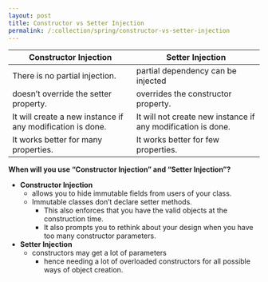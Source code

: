 ```yaml
---
layout: post
title: Constructor vs Setter Injection
permalink: /:collection/spring/constructor-vs-setter-injection
---
```


|Constructor Injection                                      |	Setter Injection|
|---                                                        |---|	
|There is no partial injection.                             |	partial dependency can be injected|
|doesn’t override the setter property.                   |	overrides the constructor property.|
|It will create a new instance if any modification is done. |	It will not create new instance if any modification is done.|
|It works better for many properties.                       |	It works better for few properties.|

**When will you use “Constructor Injection” and “Setter Injection”?**
- **Constructor Injection**
  - allows you to hide immutable fields from users of your class.
  - Immutable classes don’t declare setter methods.
    - This also enforces that you have the valid objects at the construction time.
    - It also prompts you to rethink about your design when you have too many constructor parameters.
- **Setter Injection**
  - constructors may get a lot of parameters
    - hence needing a lot of overloaded constructors for all possible ways of object creation.